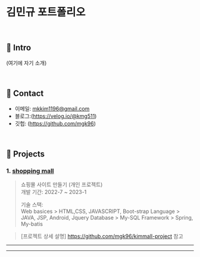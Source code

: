 # 김민규 포트폴리오


</br>

## :pushpin: Intro
(여기에 자기 소개)

</br>

## :pushpin: Contact
- 이메일: mkkim1196@gmail.com
- 블로그:(https://velog.io/@kmg511)
- 깃헙: (https://github.com/mgk96)

</br>

## :pushpin: Projects
### 1. [shopping mall](https://github.com/mgk96/kimmall-project)
>쇼핑몰 사이트 만들기 (개인 프로젝트)  
>개발 기간: 2022-7 ~ 2023-1  
>  
>기술 스택:  
Web basices > HTML,CSS, JAVASCRIPT, Boot-strap
Language > JAVA, JSP, Android, Jquery
Database > My-SQL
Framework > Spring, My-batis
  
>[프로젝트 상세 설명] https://github.com/mgk96/kimmall-project 참고

---


---




